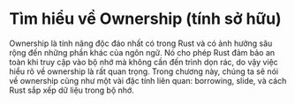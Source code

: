 # Tìm hiểu về Ownership (tính sở hữu)

Ownership là tính năng độc đáo nhất có trong Rust và có ảnh hưởng sâu rộng đến
những phần khác của ngôn ngữ. Nó cho phép Rust đảm bảo an toàn khi truy cập vào 
bộ nhớ mà không cần đến trình dọn rác, do vậy việc hiểu rõ về ownership là rất
quan trọng. Trong chương này, chúng ta sẽ nói về ownership cũng như một vài đặc 
tính liên quan: borrowing, slide, và cách Rust sắp xếp dữ liệu trong bộ nhớ.
